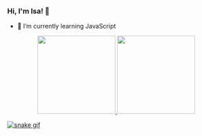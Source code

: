 ### Hi, I'm Isa! 👋

- 🌱 I’m currently learning JavaScript

<div align="center">
  <a href="https://github.com/rafaballerini">
  <img height="180em" src="https://github-readme-stats-test-rouge.vercel.app/api?username=isadpr&show_icons=true&theme=radical&include_all_commits=true&count_private=true"/>
  <img height="180em" src="https://github-readme-stats-test-rouge.vercel.app/api/top-langs/?username=isadpr&layout=compact&langs_count=7&theme=radical"/>
</div>

  ![snake gif](https://github.com/isadpr/isadpr/blob/output/github-contribution-grid-snake.svg)

